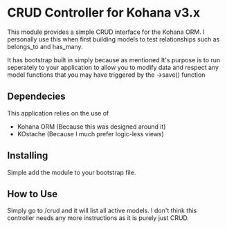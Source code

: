 CRUD Controller for Kohana v3.x
===========

This module provides a simple CRUD interface for the Kohana ORM. I personally use this when first building models to test relationships such as belongs_to and has_many.

It has bootstrap built in simply because as mentioned It's purpose is to run seperately to your application to allow you to modify data and respect any model functions that you may have triggered by the ->save() function


Dependecies
-----

This application relies on the use of

* Kohana ORM (Because this was designed around it)
* KOstache (Because I much prefer logic-less views)

Installing
-----

Simple add the module to your bootstrap file.

How to Use
-----

Simply go to /crud and it will list all active models. I don't think this controller needs any more instructions as it is purely just CRUD.